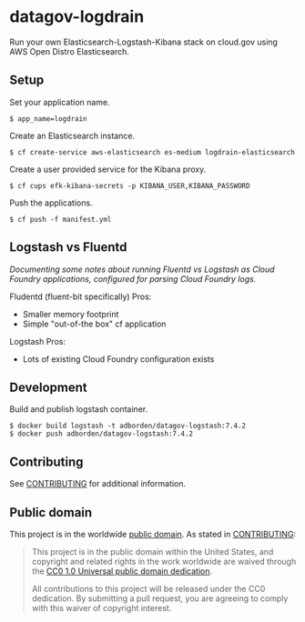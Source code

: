 # datagov-logdrain

Run your own Elasticsearch-Logstash-Kibana stack on cloud.gov using AWS Open
Distro Elasticsearch.

## Setup

Set your application name.

    $ app_name=logdrain

Create an Elasticsearch instance.

    $ cf create-service aws-elasticsearch es-medium logdrain-elasticsearch

Create a user provided service for the Kibana proxy.

    $ cf cups efk-kibana-secrets -p KIBANA_USER,KIBANA_PASSWORD

Push the applications.

    $ cf push -f manifest.yml


## Logstash vs Fluentd

_Documenting some notes about running Fluentd vs Logstash as Cloud Foundry
applications, configured for parsing Cloud Foundry logs._

Fludentd (fluent-bit specifically) Pros:

- Smaller memory footprint
- Simple "out-of-the box" cf application


Logstash Pros:

- Lots of existing Cloud Foundry configuration exists


## Development

Build and publish logstash container.

    $ docker build logstash -t adborden/datagov-logstash:7.4.2
    $ docker push adborden/datagov-logstash:7.4.2


## Contributing

See [CONTRIBUTING](CONTRIBUTING.md) for additional information.


## Public domain

This project is in the worldwide [public domain](LICENSE.md). As stated in [CONTRIBUTING](CONTRIBUTING.md):

> This project is in the public domain within the United States, and copyright and related rights in the work worldwide are waived through the [CC0 1.0 Universal public domain dedication](https://creativecommons.org/publicdomain/zero/1.0/).
>
> All contributions to this project will be released under the CC0 dedication. By submitting a pull request, you are agreeing to comply with this waiver of copyright interest.
